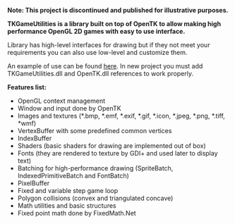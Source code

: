 **Note: This project is discontinued and published for illustrative purposes.**

**TKGameUtilities is a library built on top of OpenTK to allow making high performance OpenGL 2D games with easy to use interface.**

Library has high-level interfaces for drawing but if they not meet your requirements you can also use low-level and customize them.

An example of use can be found [here](https://github.com/SzymonKatra/TKGameUtilities/tree/master/TKGameUtilities/Example/Program.cs).
In new project you must add TKGameUtilities.dll and OpenTK.dll references to work properly.

**Features list:**

- OpenGL context management
- Window and input done by OpenTK
- Images and textures (*.bmp, *.emf, *.exif, *.gif, *.icon, *.jpeg, *.png, *.tiff, *wmf)
- VertexBuffer with some predefined common vertices
- IndexBuffer
- Shaders (basic shaders for drawing are implemented out of box)
- Fonts (they are rendered to texture by GDI+ and used later to display text)
- Batching for high-performance drawing (SpriteBatch, IndexedPrimitiveBatch and FontBatch)
- PixelBuffer
- Fixed and variable step game loop
- Polygon collisions (convex and triangulated concave)
- Math utilities and basic structures
- Fixed point math done by FixedMath.Net
